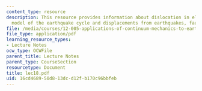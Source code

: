 ```yaml
---
content_type: resource
description: This resource provides information about dislocation in elastic halfspace
  model of the earthquake cycle and displacements from earthquakes, fault slip, etc.
file: /media/courses/12-005-applications-of-continuum-mechanics-to-earth-atmospheric-and-planetary-sciences-spring-2006/16cd468950d813dcd12fb170c96bbfeb_lec18.pdf
file_type: application/pdf
learning_resource_types:
- Lecture Notes
ocw_type: OCWFile
parent_title: Lecture Notes
parent_type: CourseSection
resourcetype: Document
title: lec18.pdf
uid: 16cd4689-50d8-13dc-d12f-b170c96bbfeb
---
```


